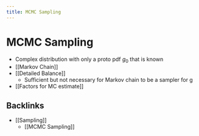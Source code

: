 ```yaml
---
title: MCMC Sampling
---
```


# MCMC Sampling
- Complex distribution with only a proto pdf $g_{0}$ that is known
- [[Markov Chain]]
- [[Detailed Balance]]
	- Sufficient but not necessary for Markov chain to be a sampler for g
- [[Factors for MC estimate]]





## Backlinks
* [[Sampling]]
	* [[MCMC Sampling]]

